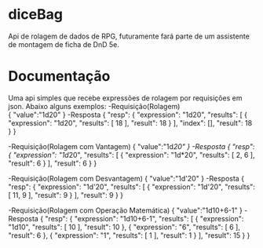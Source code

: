 # diceBag
Api de rolagem de dados de RPG, futuramente fará parte de um assistente de montagem de ficha de DnD 5e.

# Documentação
Uma api simples que recebe expressões de rolagem por requisições em json. Abaixo alguns exemplos:
-Requisição(Rolagem)                                               
{
	"value":"1d20"
}
-Resposta
{
  "resp": {
    "expression": "1d20",
    "results": [
      {
        "expression": "1d20",
        "results": [
          18
        ],
        "result": 18
      }
    ],
    "index": [],
    "result": 18
  }
}

-Requisição(Rolagem com Vantagem)
{
	"value":"1d*20"
}
-Resposta
{
  "resp": {
    "expression": "1d*20",
    "results": [
      {
        "expression": "1d*20",
        "results": [
          2,
          6
        ],
        "result": 6
      }
    ],
    "result": 6
  }
}

-Requisição(Rolagem com Desvantagem)
{
	"value":"1d'20"
}
-Resposta
{
  "resp": {
    "expression": "1d'20",
    "results": [
      {
        "expression": "1d'20",
        "results": [
          11,
          9
        ],
        "result": 9
      }
    ],
    "result": 9
  }
}

-Requisição(Rolagem com Operação Matemática)
{
	"value":"1d10+6-1"
}
-Resposta
{
  "resp": {
    "expression": "1d10+6-1",
    "results": [
      {
        "expression": "1d10",
        "results": [
          10
        ],
        "result": 10
      },
      {
        "expression": "6",
        "results": [
          6
        ],
        "result": 6
      },
      {
        "expression": "1",
        "results": [
          1
        ],
        "result": 1
      }
    ],
    "result": 15
  }
}
